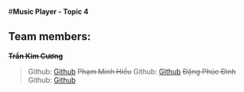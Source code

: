 #**Music Player - Topic 4**
## Team members:
~~__Trần Kim Cương__~~
> Github: [Github](https://github.com/imaira203)
~~Phạm Minh Hiếu~~
> Github: [Github](https://github.com/Hieuuu204)
~~Đặng Phúc Đình~~
> Github: [Github](https://github.com/dinhdeptrai05)
